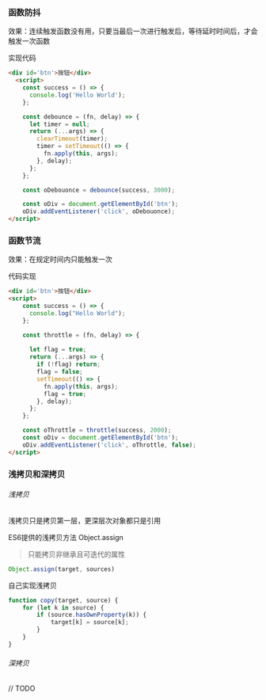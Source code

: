 ### 函数防抖

效果：连续触发函数没有用，只要当最后一次进行触发后，等待延时时间后，才会触发一次函数

实现代码
```html
<div id='btn'>按钮</div>
  <script>
    const success = () => {
      console.log('Hello World');
    };

    const debounce = (fn, delay) => {
      let timer = null;
      return (...args) => {
        clearTimeout(timer);
        timer = setTimeout(() => {
          fn.apply(this, args);
        }, delay);
      };
    };

    const oDebouonce = debounce(success, 3000);

    const oDiv = document.getElementById('btn');
    oDiv.addEventListener('click', oDebouonce);
</script>
```

### 函数节流

效果：在规定时间内只能触发一次

代码实现

```html
<div id='btn'>按钮</div>
<script>
    const success = () => {
      console.log("Hello World");
    };

    const throttle = (fn, delay) => {
      
      let flag = true;
      return (...args) => {
        if (!flag) return;
        flag = false;
        setTimeout(() => {
          fn.apply(this, args);
          flag = true;
        }, delay);
      };
    };

    const oThrottle = throttle(success, 2000);
    const oDiv = document.getElementById('btn');
    oDiv.addEventListener('click', oThrottle, false);
</script>
```

### 浅拷贝和深拷贝

###### 浅拷贝

浅拷贝只是拷贝第一层，更深层次对象都只是引用

ES6提供的浅拷贝方法 Object.assign
> 只能拷贝非继承且可迭代的属性

```js
Object.assign(target, sources)
```

自己实现浅拷贝
```js
function copy(target, source) {
    for (let k in source) {
        if (source.hasOwnProperty(k)) {
            target[k] = source[k];
        }
    }
}
```

###### 深拷贝

// TODO